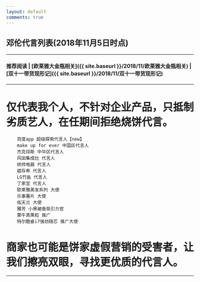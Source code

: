 ```yaml
---
layout: default
comments: true
---
```


## 邓伦代言列表(2018年11月5日时点)

---
#### 推荐阅读 | [欧莱雅大金瓶相关]({{ site.baseurl }}/2018/11/欧莱雅大金瓶相关) | [双十一带货现形记]({{ site.baseurl }}/2018/11/双十一带货现形记)
---

# 仅代表我个人，不针对企业产品，只抵制劣质艺人，在任期间拒绝烧饼代言。

        百度app 超级探索代言人【new】
        make up for ever 中国区代言人 
        杰克琼斯 中华区代言人 
        风田集成灶 代言人 
        统帅电器 代言人 
        姬存希 代言人 
        LG竹盐 代言人 
        丁家宜 代言人
        欧莱雅美发系列 大使 
        乐事薯片 大使 
        佑天兰 大使 
        雅芳 小黑裙香氛引力官 
        蒙牛真果粒 推广
        特尔酷睿i7强劲随芯 推广大使

# 商家也可能是饼家虚假营销的受害者，让我们擦亮双眼，寻找更优质的代言人。

---
